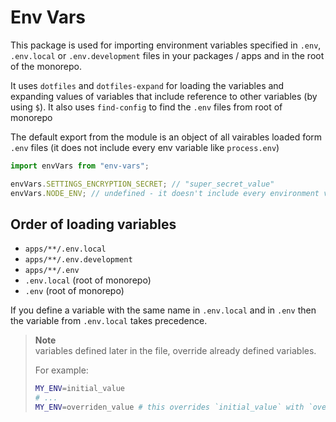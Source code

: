 # Env Vars

This package is used for importing environment variables specified in `.env`, `.env.local` or `.env.development` files in your packages / apps and in the root of the monorepo.

It uses `dotfiles` and `dotfiles-expand` for loading the variables and expanding values of variables that include reference to other variables (by using `$`).
It also uses `find-config` to find the `.env` files from root of monorepo

The default export from the module is an object of all vairables loaded form `.env` files (it does not include every env variable like `process.env`)

```js
import envVars from "env-vars";

envVars.SETTINGS_ENCRYPTION_SECRET; // "super_secret_value"
envVars.NODE_ENV; // undefined - it doesn't include every environment variable, just the ones loaded from `.env` files
```

## Order of loading variables

- `apps/**/.env.local`
- `apps/**/.env.development`
- `apps/**/.env`
- `.env.local` (root of monorepo)
- `.env` (root of monorepo)

If you define a variable with the same name in `.env.local` and in `.env` then the variable from `.env.local` takes precedence.

> **Note**<br/>
> variables defined later in the file, override already defined variables.
>
> For example:
>
> ```bash
> MY_ENV=initial_value
> # ...
> MY_ENV=overriden_value # this overrides `initial_value` with `overriden_value`
> ```
